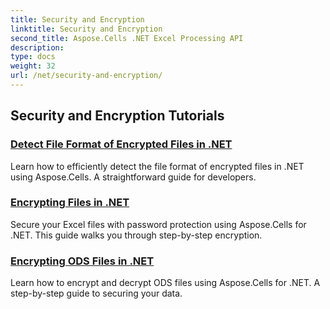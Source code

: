 ```yaml
---
title: Security and Encryption
linktitle: Security and Encryption
second_title: Aspose.Cells .NET Excel Processing API
description: 
type: docs
weight: 32
url: /net/security-and-encryption/
---
```


## Security and Encryption Tutorials
### [Detect File Format of Encrypted Files in .NET](./detect-file-format-of-encrypted-files/)
Learn how to efficiently detect the file format of encrypted files in .NET using Aspose.Cells. A straightforward guide for developers.
### [Encrypting Files in .NET](./encrypting-files/)
Secure your Excel files with password protection using Aspose.Cells for .NET. This guide walks you through step-by-step encryption.
### [Encrypting ODS Files in .NET](./encrypting-ods-files/)
Learn how to encrypt and decrypt ODS files using Aspose.Cells for .NET. A step-by-step guide to securing your data.